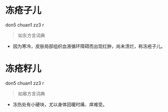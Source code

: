 # 冻疮子儿
don5 chuan1 zz3 r
> 如东方言词典
- 因为寒冷，皮肤局部组织血液循环障碍而出现红肿，尚未溃烂，称冻疮子儿。

# 冻疮籽儿
don5 chuan1 zz3 r
> 如皋方言词典
- 冻伤处有小硬块，尤以身体回暖时痛、痒难受。
